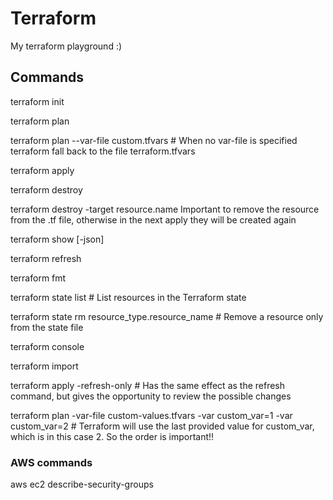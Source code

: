 # Terraform
My terraform playground :)

## Commands
terraform init

terraform plan

terraform plan --var-file custom.tfvars # When no var-file is specified terraform fall back to the file terraform.tfvars

terraform apply

terraform destroy

terraform destroy -target resource.name
Important to remove the resource from the .tf file, otherwise in the next apply they will be created again

terraform show [-json]

terraform refresh

terraform fmt

terraform state list # List resources in the Terraform state

terraform state rm resource_type.resource_name # Remove a resource only from the state file

terraform console

terraform import

terraform apply -refresh-only # Has the same effect as the refresh command, but gives the opportunity to review the possible changes

terraform plan -var-file custom-values.tfvars -var custom_var=1 -var custom_var=2 # Terraform will use the last provided value for custom_var, which is in this case 2. So the order is important!!

### AWS commands
aws ec2 describe-security-groups